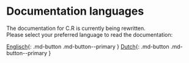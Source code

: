 # Documentation languages

The documentation for C.R is currently being rewritten.  
Please select your preferred language to read the documentation:

[Englisch](https://clubrescue.github.io/crdocs-en){: .md-button .md-button--primary } [Dutch](https://clubrescue.github.io/crdocs-nl){: .md-button .md-button--primary }